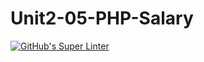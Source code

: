 # Unit2-05-PHP-Salary
[![GitHub's Super Linter](https://github.com/ICS20-Programming-Remy-S/Unit2-05-PHP-Salary/workflows/GitHub's%20Super%20Linter/badge.svg)](https://github.com/ICS20-Programming-Remy-S/Unit2-05-PHP-Salary/actions)